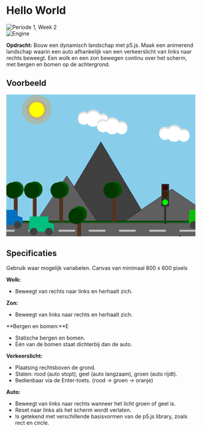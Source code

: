 # Hello World
<picture><img alt="Periode 1, Week 2" src="https://img.shields.io/badge/Week%202%20-%20empty?style=for-the-badge&label=Periode%201&color=%231C69F0"></picture>
<br>
<picture><img alt="Engine" src="https://img.shields.io/badge/P5.JS%20-%20empty?style=for-the-badge&logo=javascript&logoColor=%23ffffff&color=%23ED225D"></picture>


**Opdracht:** Bouw een dynamisch landschap met p5.js.
Maak een animerend landschap waarin een auto afhankelijk van een verkeerslicht van links naar rechts beweegt. Een wolk en een zon bewegen continu over het scherm, met bergen en bomen op de achtergrond.

## Voorbeeld
<picture><img alt="Preview" src="preview.gif"></picture>

## Specificaties
Gebruik waar mogelijk variabelen. Canvas van minimaal 800 x 600 pixels

**Wolk:**
- Beweegt van rechts naar links en herhaalt zich.

**Zon:**
- Beweegt van links naar rechts en herhaalt zich.

**Bergen en bomen:**E
- Statische bergen en bomen.
- Één van de bomen staat dichterbij dan de auto.

**Verkeerslicht:**
- Plaatsing rechtsboven de grond.
- Staten: rood (auto stopt), geel (auto langzaam), groen (auto rijdt).
- Bedienbaar via de Enter-toets. (rood → groen → oranje)

**Auto:**
- Beweegt van links naar rechts wanneer het licht groen of geel is.
- Reset naar links als het scherm wordt verlaten.
- Is getekend met verschillende basisvormen van de p5.js library, zoals rect en circle.
